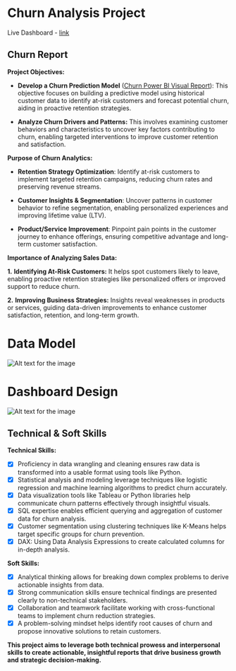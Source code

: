 # Churn Analysis Project

Live Dashboard - [link](https://app.powerbi.com/view?r=eyJrIjoiNDg3MGQxYWQtMGRjNC00YzM2LWE5NWMtODM4YzUwNzRlNzk3IiwidCI6ImM2ZTU0OWIzLTVmNDUtNDAzMi1hYWU5LWQ0MjQ0ZGM1YjJjNCJ9)

## Churn Report
**Project Objectives:**

- **Develop a Churn Prediction Model** ([Churn Power BI Visual Report]( https://github.com/Midoford/Churn-Analysis/blob/main/Exercise.pbix)): This objective focuses on building a predictive model using historical customer data to identify at-risk customers and forecast potential churn, aiding in proactive retention strategies.

- **Analyze Churn Drivers and Patterns:** This involves examining customer behaviors and characteristics to uncover key factors contributing to churn, enabling targeted interventions to improve customer retention and satisfaction.

**Purpose of Churn Analytics:**
- **Retention Strategy Optimization**: Identify at-risk customers to implement targeted retention campaigns, reducing churn rates and preserving revenue streams.  

- **Customer Insights & Segmentation**: Uncover patterns in customer behavior to refine segmentation, enabling personalized experiences and improving lifetime value (LTV).  

- **Product/Service Improvement**: Pinpoint pain points in the customer journey to enhance offerings, ensuring competitive advantage and long-term customer satisfaction.  


**Importance of Analyzing Sales Data:**

**1.** **Identifying At-Risk Customers:** It helps spot customers likely to leave, enabling proactive retention strategies like personalized offers or improved support to reduce churn.

**2.** **Improving Business Strategies:** Insights reveal weaknesses in products or services, guiding data-driven improvements to enhance customer satisfaction, retention, and long-term growth.

# Data Model
![Alt text for the image](https://github.com/Midoford/Churn-Analysis/blob/main/3.png)

# Dashboard Design
![Alt text for the image](https://github.com/Midoford/Churn-Analysis/blob/main/2.png)

## Technical & Soft Skills
**Technical Skills:**
- [x] Proficiency in data wrangling and cleaning ensures raw data is transformed into a usable format using tools like Python.
- [x] Statistical analysis and modeling leverage techniques like logistic regression and machine learning algorithms to predict churn accurately.
- [x] Data visualization tools like Tableau or Python libraries help communicate churn patterns effectively through insightful visuals.
- [x] SQL expertise enables efficient querying and aggregation of customer data for churn analysis.
- [x] Customer segmentation using clustering techniques like K-Means helps target specific groups for churn prevention.
- [x] DAX: Using Data Analysis Expressions to create calculated columns for in-depth analysis.

**Soft Skills:**
- [x] Analytical thinking allows for breaking down complex problems to derive actionable insights from data.
- [x] Strong communication skills ensure technical findings are presented clearly to non-technical stakeholders.
- [x] Collaboration and teamwork facilitate working with cross-functional teams to implement churn reduction strategies.
- [x] A problem-solving mindset helps identify root causes of churn and propose innovative solutions to retain customers.

**This project aims to leverage both technical prowess and interpersonal skills to create actionable, insightful reports that drive business growth and strategic decision-making.**
